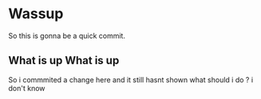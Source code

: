 # Wassup
So this is gonna be a quick commit.

## What is up What is up

So i commmited a change here and it still hasnt shown 
what should i do ? 
i don't know 
